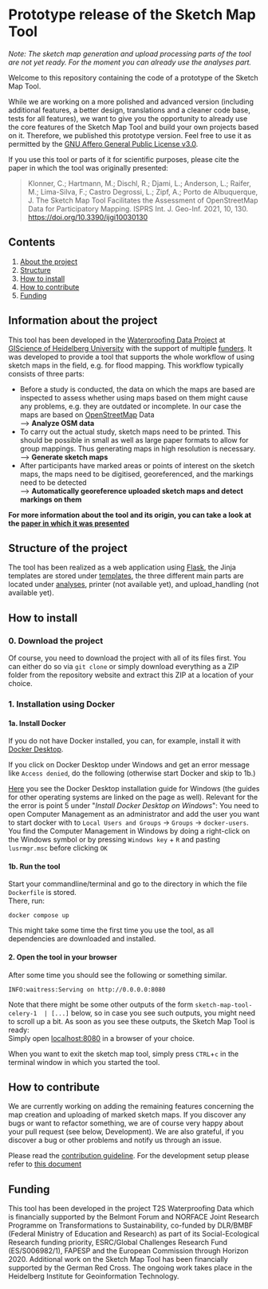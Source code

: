 # Prototype release of the Sketch Map Tool
*Note: The sketch map generation and upload processing parts of the tool are not yet ready. For the moment you can already use the analyses part.*

Welcome to this repository containing the code of a prototype of the Sketch Map Tool.  
  
While we are working on a more polished and advanced version (including additional features, a better design, 
translations and a cleaner code base, tests for all features), we want to give you the opportunity to already use the 
core features of the Sketch Map Tool and build your own projects based on it. Therefore, we published this prototype 
version. Feel free to use it as permitted by the [GNU Affero General Public License v3.0](LICENSE).
  
If you use this tool or parts of it for scientific purposes, please cite the paper in which the tool
was originally presented:  
> Klonner, C.; Hartmann, M.; Dischl, R.; Djami, L.; Anderson, L.; Raifer, M.; Lima-Silva, F.; Castro Degrossi, L.; Zipf, A.; Porto de Albuquerque, J. The Sketch Map Tool Facilitates the Assessment of OpenStreetMap Data for Participatory Mapping. ISPRS Int. J. Geo-Inf. 2021, 10, 130. https://doi.org/10.3390/ijgi10030130 
  
  
## Contents
1. [About the project](#information-about-the-project)
2. [Structure](#structure-of-the-project)
3. [How to install](#how-to-install)
4. [How to contribute](#how-to-contribute)
5. [Funding](#funding)


## Information about the project

This tool has been developed in the 
[Waterproofing Data Project](https://warwick.ac.uk/fac/arts/schoolforcross-facultystudies/igsd/research/waterproofingdata/)
at [GIScience of Heidelberg University](https://www.geog.uni-heidelberg.de/gis/index_en.html) with the support of 
multiple [funders](#funding). 
It was developed to provide a tool that supports the whole workflow of using sketch maps in the field, e.g. for flood 
mapping. This workflow typically consists of three parts:  
* Before a study is conducted, the data on which the maps are based are inspected to assess whether using maps based on
them might cause any problems, e.g. they are outdated or incomplete. In our case the maps are based on [OpenStreetMap](https://www.openstreetmap.org/)
Data  
--> **Analyze OSM data**
* To carry out the actual study, sketch maps need to be printed. This should be possible in small as well as large paper 
formats to allow for group mappings. Thus generating maps in high resolution is necessary.  
--> **Generate sketch maps**
* After participants have marked areas or points of interest on the sketch maps, the maps need to be digitised, 
georeferenced, and the markings need to be detected  
--> **Automatically georeference uploaded sketch maps and detect markings on them**  
  
**For more information about the tool and its origin, you can take a look at the [paper in which it was presented](https://www.mdpi.com/2220-9964/10/3/130)**
## Structure of the project

The tool has been realized as a web application using [Flask](https://flask.palletsprojects.com/), the Jinja templates 
are stored under [templates](templates), the three different main parts are located under [analyses](analyses),
printer (not available yet), and upload_handling (not available yet).

## How to install
### 0. Download the project
Of course, you need to download the project with all of its files first. You can either do so via `git clone`
or simply download everything as a ZIP folder from the repository website and extract this ZIP at a location of your 
choice.

### 1. Installation using Docker

#### 1a. Install Docker
If you do not have Docker installed, you can, for example, install it with [Docker Desktop](https://www.docker.com/get-started/).  

If you click on Docker Desktop under Windows and get an error message like `Access denied`, do the following (otherwise
start Docker and skip to 1b.)  
  
[Here](https://docs.docker.com/desktop/windows/install/#install-docker-desktop-on-windows) you see the Docker Desktop 
installation guide for Windows (the guides for other operating systems are linked on the page as well). Relevant for the
the error is point 5 under "*Install Docker Desktop on Windows*": You need to open Computer Management as an 
administrator and add the user you want to start docker with to `Local Users and Groups` -> `Groups` -> `docker-users`.
You find the Computer Management in Windows by doing a right-click on the Windows symbol or by pressing 
`Windows key` + `R` and pasting `lusrmgr.msc` before clicking `OK`

#### 1b. Run the tool
Start your commandline/terminal and go to the directory in which the file `Dockerfile` is stored.  
There, run:
```
docker compose up
```
This might take some time the first time you use the tool, as all dependencies are downloaded and installed.

#### 2. Open the tool in your browser
After some time you should see the following or something similar.  
```
INFO:waitress:Serving on http://0.0.0.0:8080
```
Note that there might be some other outputs of the form 
`sketch-map-tool-celery-1  | [...]` below, so in case you see such outputs, you might need to scroll up a bit.
As soon as you see these outputs, the Sketch Map Tool is ready:  
Simply open [localhost:8080](localhost:8080) in a browser of your choice.  
  
When you want to exit the sketch map tool, simply press `CTRL`+`c` in the terminal window in which you started the tool.

## How to contribute

We are currently working on adding the remaining features concerning the map creation and uploading of marked sketch 
maps. If you discover any bugs or want to refactor something, we are of course very happy about your pull request (see 
below, Development). We are also grateful, if you discover a bug or other problems and notify us through an issue.

Please read the [contribution guideline](CONTRIBUTING.md). For the development setup please refer to [this document](docs/development-setup.md)


## Funding
This tool has been developed in the project T2S Waterproofing Data which is financially supported by the Belmont Forum
and NORFACE Joint Research Programme on Transformations to Sustainability, co-funded by DLR/BMBF (Federal Ministry of
Education and Research) as part of its Social-Ecological Research funding priority, ESRC/Global Challenges Research
Fund (ES/S006982/1), FAPESP and the European Commission through Horizon 2020. Additional work on the Sketch Map Tool has
been financially supported by the German Red Cross. The ongoing work takes place in the Heidelberg Institute for
Geoinformation Technology.
